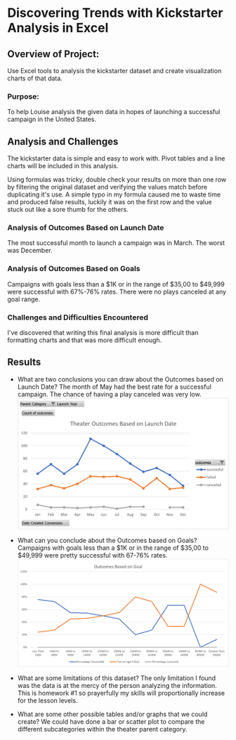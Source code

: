 # Discovering Trends with Kickstarter Analysis in Excel

## Overview of Project: 
Use Excel tools to analysis the kickstarter dataset and create visualization charts of that data.

### Purpose: 
To help Louise analysis the given data in hopes of launching a successful campaign in the United States.

## Analysis and Challenges
The kickstarter data is simple and easy to work with. Pivot tables and a line charts will be included in this analysis.

Using formulas was tricky, double check your results on more than one row by filtering the original dataset and verifying the values match before duplicating it's use. A simple typo in my formula caused me to waste time and produced false results, luckily it was on the first row and the value stuck out like a sore thumb for the others.

### Analysis of Outcomes Based on Launch Date
The most successful month to launch a campaign was in March. The worst was December.

### Analysis of Outcomes Based on Goals
Campaigns with goals less than a $1K or in the range of $35,00 to $49,999 were successful with 67%-76% rates. There were no plays canceled at any goal range.

### Challenges and Difficulties Encountered
I've discovered that writing this final analysis is more difficult than formatting charts and that was more difficult enough.

## Results

- What are two conclusions you can draw about the Outcomes based on Launch Date?
The month of May had the best rate for a successful campaign. The chance of having a play canceled was very low.
![Theater_Outcomes_vs_Launch](https://github.com/lnharvin/kickstarter-analysis/blob/6b1528c294ac224f93e1a2d481890be2c9e23bca/Resources/Theater_Outcomes_vs_Launch.png)

- What can you conclude about the Outcomes based on Goals?
Campaigns with goals less than a $1K or in the range of $35,00 to $49,999 were pretty successful with 67-76% rates.
![Outcomes_vs_Goals](https://github.com/lnharvin/kickstarter-analysis/blob/becb1ecfba9d5820957faca30d7c35c00c849403/Resources/Outcomes_vs_Goals.png)

- What are some limitations of this dataset?
The only limitation I found was the data is at the mercy of the person analyzing the information. This is homework #1 so prayerfully my skills will proportionally increase for the lesson levels.

- What are some other possible tables and/or graphs that we could create?
We could have done a bar or scatter plot to compare the different subcategories within the theater parent category.

